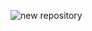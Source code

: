 ![new repository](https://github.com/JohannaLap/Summer/assets/165195836/55b83552-d55a-43c7-b540-4a8661106216)
